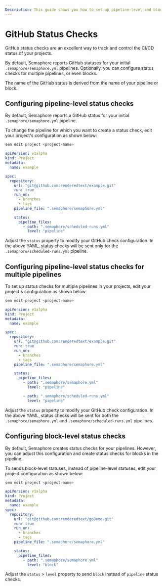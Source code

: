 ```yaml
---
Description: This guide shows you how to set up pipeline-level and block-level status checks in Semaphore 2.0.
---
```


# GitHub Status Checks

GitHub status checks are an excellent way to track and control the CI/CD status
of your projects.

By default, Semaphore reports GitHub statuses for your initial
`.semaphore/semaphore.yml` pipelines. Optionally, you can configure status
checks for multiple pipelines, or even blocks.

The name of the GitHub status is derived from the name of your pipeline or
block.

## Configuring pipeline-level status checks

By default, Semaphore reports a GitHub status for your initial
`.semaphore/semaphore.yml` pipeline.

To change the pipeline for which you want to create a status check, edit your
project's configuration as shown below:

``` bash
sem edit project <project-name>
```

``` yaml
apiVersion: v1alpha
kind: Project
metadata:
  name: example

spec:
  repository:
    url: "git@github.com:renderedtext/example.git"
    run: true
    run_on:
      - branches
      - tags
    pipeline_file: ".semaphore/semaphore.yml"

    status:
      pipeline_files:
        - path: ".semaphore/scheduled-runs.yml"
          level: "pipeline"
```

Adjust the `status` property to modify your GitHub check configuration. In the
above YAML, status checks will be sent only for the
`.semaphore/scheduled-runs.yml` pipeline.

## Configuring pipeline-level status checks for multiple pipelines

To set up status checks for multiple pipelines in your projects, edit your
project's configuration as shown below:

``` bash
sem edit project <project-name>
```

``` yaml
apiVersion: v1alpha
kind: Project
metadata:
  name: example

spec:
  repository:
    url: "git@github.com:renderedtext/example.git"
    run: true
    run_on:
      - branches
      - tags
    pipeline_file: ".semaphore/semaphore.yml"

    status:
      pipeline_files:
        - path: ".semaphore/semaphore.yml"
          level: "pipeline"

        - path: ".semaphore/scheduled-runs.yml"
          level: "pipeline"
```

Adjust the `status` property to modify your GitHub check configuration. In the
above YAML, status checks will be sent for both the
`.semaphore/semaphore.yml` and `.semaphore/scheduled-runs.yml` pipelines.

## Configuring block-level status checks

By default, Semaphore creates status checks for your pipelines. However, you
can adjust this configuration and create status checks for blocks
in the pipeline.

To sends block-level statuses, instead of pipeline-level statuses, edit your
project configuration as shown below:

``` bash
sem edit project <project-name>
```

``` yaml
apiVersion: v1alpha
kind: Project
metadata:
  name: example
spec:
  repository:
    url: "git@github.com:renderedtext/goDemo.git"
    run: true
    run_on:
      - branches
      - tags
    pipeline_file: ".semaphore/semaphore.yml"

    status:
      pipeline_files:
        - path: ".semaphore/semaphore.yml"
          level: "block"
```

Adjust the `status` > `level` property to send `block` instead of `pipeline`
status checks.
